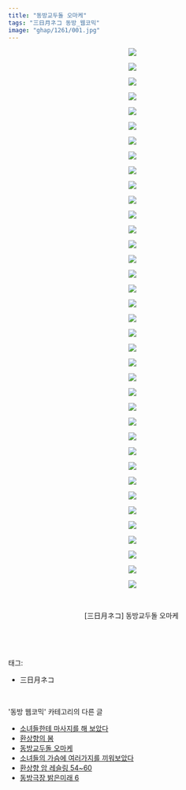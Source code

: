```yaml
---
title: "동방교두돌 오마케"
tags: "三日月ネコ 동방_웹코믹"
image: "ghap/1261/001.jpg"
---
```

<div class="article">
<p style="text-align: center; clear: none; float: none;"><img src="{{ site.nasurl }}/ghap/1261/001.jpg"/></p>
<p style="text-align: center; clear: none; float: none;"><img src="{{ site.nasurl }}/ghap/1261/002.jpg"/></p>
<p style="text-align: center; clear: none; float: none;"><img src="{{ site.nasurl }}/ghap/1261/003.jpg"/></p>
<p style="text-align: center; clear: none; float: none;"><img src="{{ site.nasurl }}/ghap/1261/004.jpg"/></p>
<p style="text-align: center; clear: none; float: none;"><img src="{{ site.nasurl }}/ghap/1261/005.jpg"/></p>
<p style="text-align: center; clear: none; float: none;"><img src="{{ site.nasurl }}/ghap/1261/006.jpg"/></p>
<p style="text-align: center; clear: none; float: none;"><img src="{{ site.nasurl }}/ghap/1261/007.jpg"/></p>
<p style="text-align: center; clear: none; float: none;"><img src="{{ site.nasurl }}/ghap/1261/008.jpg"/></p>
<p style="text-align: center; clear: none; float: none;"><img src="{{ site.nasurl }}/ghap/1261/009.jpg"/></p>
<p style="text-align: center; clear: none; float: none;"><img src="{{ site.nasurl }}/ghap/1261/010.jpg"/></p>
<p style="text-align: center; clear: none; float: none;"><img src="{{ site.nasurl }}/ghap/1261/011.jpg"/></p>
<p style="text-align: center; clear: none; float: none;"><img src="{{ site.nasurl }}/ghap/1261/012.jpg"/></p>
<p style="text-align: center; clear: none; float: none;"><img src="{{ site.nasurl }}/ghap/1261/013.jpg"/></p>
<p style="text-align: center; clear: none; float: none;"><img src="{{ site.nasurl }}/ghap/1261/014.jpg"/></p>
<p style="text-align: center; clear: none; float: none;"><img src="{{ site.nasurl }}/ghap/1261/015.jpg"/></p>
<p style="text-align: center; clear: none; float: none;"><img src="{{ site.nasurl }}/ghap/1261/016.jpg"/></p>
<p style="text-align: center; clear: none; float: none;"><img src="{{ site.nasurl }}/ghap/1261/017.jpg"/></p>
<p style="text-align: center; clear: none; float: none;"><img src="{{ site.nasurl }}/ghap/1261/018.jpg"/></p>
<p style="text-align: center; clear: none; float: none;"><img src="{{ site.nasurl }}/ghap/1261/019.jpg"/></p>
<p style="text-align: center; clear: none; float: none;"><img src="{{ site.nasurl }}/ghap/1261/020.jpg"/></p>
<p style="text-align: center; clear: none; float: none;"><img src="{{ site.nasurl }}/ghap/1261/021.jpg"/></p>
<p style="text-align: center; clear: none; float: none;"><img src="{{ site.nasurl }}/ghap/1261/022.jpg"/></p>
<p style="text-align: center; clear: none; float: none;"><img src="{{ site.nasurl }}/ghap/1261/023.jpg"/></p>
<p style="text-align: center; clear: none; float: none;"><img src="{{ site.nasurl }}/ghap/1261/024.jpg"/></p>
<p style="text-align: center; clear: none; float: none;"><img src="{{ site.nasurl }}/ghap/1261/025.jpg"/></p>
<p style="text-align: center; clear: none; float: none;"><img src="{{ site.nasurl }}/ghap/1261/026.jpg"/></p>
<p style="text-align: center; clear: none; float: none;"><img src="{{ site.nasurl }}/ghap/1261/027.jpg"/></p>
<p style="text-align: center; clear: none; float: none;"><img src="{{ site.nasurl }}/ghap/1261/028.jpg"/></p>
<p style="text-align: center; clear: none; float: none;"><img src="{{ site.nasurl }}/ghap/1261/029.jpg"/></p>
<p style="text-align: center; clear: none; float: none;"><img src="{{ site.nasurl }}/ghap/1261/030.jpg"/></p>
<p style="text-align: center; clear: none; float: none;"><img src="{{ site.nasurl }}/ghap/1261/031.jpg"/></p>
<p style="text-align: center; clear: none; float: none;"><img src="{{ site.nasurl }}/ghap/1261/032.jpg"/></p>
<p style="text-align: center; clear: none; float: none;"><img src="{{ site.nasurl }}/ghap/1261/033.jpg"/></p>
<p style="text-align: center; clear: none; float: none;"><img src="{{ site.nasurl }}/ghap/1261/034.jpg"/></p>
<p style="text-align: center; clear: none; float: none;"><img src="{{ site.nasurl }}/ghap/1261/035.jpg"/></p>
<p style="text-align: center; clear: none; float: none;"><img src="{{ site.nasurl }}/ghap/1261/036.jpg"/></p>
<p style="text-align: center; clear: none; float: none;"><img src="{{ site.nasurl }}/ghap/1261/037.jpg"/></p>
<p style="text-align: center; clear: none; float: none;"><br/></p>
<p style="text-align: center; clear: none; float: none;">[三日月ネコ] 동방교두돌 오마케 </p>
<p><br/></p>
</div><br/>
<div class="tagTrail">
<p>태그: </p>
<ul>
<li>三日月ネコ</li>
</ul>
</div><br/>
<div class="another">
<p>'동방 웹코믹' 카테고리의 다른 글</p>
<ul>
<li><a href="/2016-08-01-ghap_1295">소녀들한테 마사지를 해 보았다</a></li>
<li><a href="/2016-08-01-ghap_1291">환상향의 봄</a></li>
<li><a href="/2016-07-31-ghap_1261">동방교두돌 오마케</a></li>
<li><a href="/2016-07-31-ghap_1258">소녀들의 가슴에 여러가지를 끼워보았다</a></li>
<li><a href="/2016-07-30-ghap_1249">환상향 암 레슬링 54~60</a></li>
<li><a href="/2016-07-30-ghap_1246">동방극장 밝은미래 6</a></li>
</ul>
</div><br/>
<div class="cb_module cb_fluid">
<div class="cb_wrt cb_profile">
</div><!-- commentList close -->
</div><br/>
